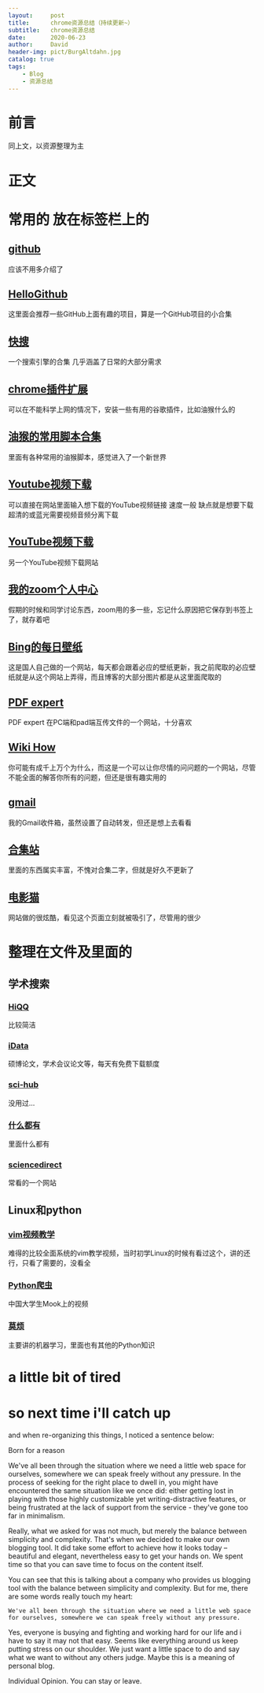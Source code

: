 ```yaml
---
layout:     post
title:      chrome资源总结（持续更新~）
subtitle:   chrome资源总结
date:       2020-06-23
author:     David
header-img: pict/BurgAltdahn.jpg
catalog: true
tags:
    - Blog
    - 资源总结
---
```

# 前言

同上文，以资源整理为主

# 正文

# 常用的 放在标签栏上的
## [github](https://github.com/)

应该不用多介绍了

## [HelloGithub](https://hellogithub.com/) 

这里面会推荐一些GitHub上面有趣的项目，算是一个GitHub项目的小合集

## [快搜](https://search.chongbuluo.com/)
一个搜索引擎的合集 几乎涵盖了日常的大部分需求

## [chrome插件扩展](https://www.extfans.com/)
可以在不能科学上网的情况下，安装一些有用的谷歌插件，比如油猴什么的

## [油猴的常用脚本合集](https://greasyfork.org/zh-CN/scripts)
里面有各种常用的油猴脚本，感觉进入了一个新世界

## [Youtube视频下载](https://youtubemultidownloader.net/)
可以直接在网站里面输入想下载的YouTube视频链接  速度一般 缺点就是想要下载超清的或蓝光需要视频音频分离下载

## [YouTube视频下载](https://www.y2b.xyz/)
另一个YouTube视频下载网站

## [我的zoom个人中心](https://cernet.zoom.com.cn/profile)
假期的时候和同学讨论东西，zoom用的多一些，忘记什么原因把它保存到书签上了，就存着吧

## [Bing的每日壁纸](https://bing.ioliu.cn/)
这是国人自己做的一个网站，每天都会跟着必应的壁纸更新，我之前爬取的必应壁纸就是从这个网站上弄得，而且博客的大部分图片都是从这里面爬取的

## [PDF expert](https://pdfwifi.com/)
PDF expert 在PC端和pad端互传文件的一个网站，十分喜欢

## [Wiki How](https://zh.wikihow.com/%E9%A6%96%E9%A1%B5)
你可能有成千上万个为什么，而这是一个可以让你尽情的问问题的一个网站，尽管不能全面的解答你所有的问题，但还是很有趣实用的

## [gmail](https://mail.google.com/mail/u/0/#inbox)
我的Gmail收件箱，虽然设置了自动转发，但还是想上去看看

## [合集站](https://www.heji.ltd/)
里面的东西属实丰富，不愧对合集二字，但就是好久不更新了

## [电影猫](http://www.mvcat.com/)
网站做的很炫酷，看见这个页面立刻就被吸引了，尽管用的很少

# 整理在文件及里面的

## 学术搜索

### [HiQQ](http://so.hiqq.com.cn/)
比较简洁
### [iData](https://www.cn-ki.net/)
硕博论文，学术会议论文等，每天有免费下载额度
### [sci-hub](https://sci-hub.tw/)
没用过...
### [什么都有](http://www.gaokeyan.com/)
里面什么都有
### [sciencedirect](https://www.sciencedirect.com/)
常看的一个网站

## Linux和python

### [vim视频教学](https://www.imooc.com/learn/1129)
难得的比较全面系统的vim教学视频，当时初学Linux的时候有看过这个，讲的还行，只看了需要的，没看全
### [Python爬虫](https://www.icourse163.org/learn/BIT-1001870001?tid=1450316449#/learn/content?type=detail&id=1214620497&cid=1218397657&replay=true)
中国大学生Mook上的视频
### [莫烦](https://morvanzhou.github.io/)
主要讲的机器学习，里面也有其他的Python知识


# a little bit of tired
# so next time i'll catch up


and when re-organizing this things, I noticed a sentence below:

Born for a reason

We've all been through the situation where we need a little web space for ourselves, somewhere we can speak freely without any pressure. In the process of seeking for the right place to dwell in, you might have encountered the same situation like we once did: either getting lost in playing with those highly customizable yet writing-distractive features, or being frustrated at the lack of support from the service - they've gone too far in minimalism.

Really, what we asked for was not much, but merely the balance between simplicity and complexity. That's when we decided to make our own blogging tool. It did take some effort to achieve how it looks today – beautiful and elegant, nevertheless easy to get your hands on. We spent time so that you can save time to focus on the content itself.

You can see that this is talking about a company who provides us blogging tool with the balance between simplicity and complexity. But for me, there are some words really touch my heart:

    We've all been through the situation where we need a little web space for ourselves, somewhere we can speak freely without any pressure. 

Yes, everyone is busying and fighting and working hard for our life and i have to say it may not that easy. Seems like everything around us keep putting stress on our shoulder. We just want a little space to do and say what we want to without any others judge. Maybe this is a meaning of personal blog.

Individual Opinion. You can stay or leave.

